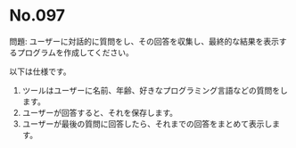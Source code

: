 # No.097

問題: ユーザーに対話的に質問をし、その回答を収集し、最終的な結果を表示するプログラムを作成してください。

以下は仕様です。

1. ツールはユーザーに名前、年齢、好きなプログラミング言語などの質問をします。
1. ユーザーが回答すると、それを保存します。
1. ユーザーが最後の質問に回答したら、それまでの回答をまとめて表示します。
